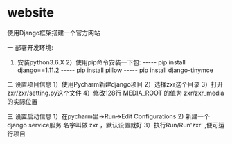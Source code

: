 # website
使用Django框架搭建一个官方网站

一 部署开发环境:
1) 安装python3.6.X
2）使用pip命令安装一下包:
----- pip install django==1.11.2
----- pip install pillow
----- pip install django-tinymce

二 设置项目信息
1）使用Pycharm新建django项目
2）选择zxr这个目录
3）打开zxr/zxr/setting.py这个文件
4）修改128行 MEDIA_ROOT 的值为 zxr/zxr_media 的实际位置

三 设置启动信息
1）在pycharm里->Run->Edit Configurations
2) 新建一个django service服务 名字叫做 zxr ，默认设置就好
3）执行Run/Run'zxr' ,便可运行项目